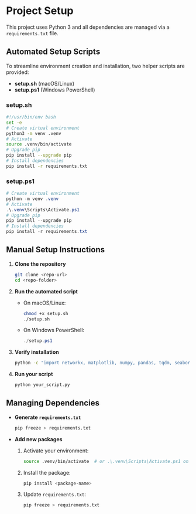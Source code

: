 # Project Setup

This project uses Python 3 and all dependencies are managed via a `requirements.txt` file.

## Automated Setup Scripts

To streamline environment creation and installation, two helper scripts are provided:

- **setup.sh** (macOS/Linux)
- **setup.ps1** (Windows PowerShell)

### setup.sh
```bash
#!/usr/bin/env bash
set -e
# Create virtual environment
python3 -m venv .venv
# Activate
source .venv/bin/activate
# Upgrade pip
pip install --upgrade pip
# Install dependencies
pip install -r requirements.txt
```

### setup.ps1
```powershell
# Create virtual environment
python -m venv .venv
# Activate
.\.venv\Scripts\Activate.ps1
# Upgrade pip
pip install --upgrade pip
# Install dependencies
pip install -r requirements.txt
```

## Manual Setup Instructions

1. **Clone the repository**
   ```bash
   git clone <repo-url>
   cd <repo-folder>
   ```

2. **Run the automated script**
   - On macOS/Linux:
     ```bash
     chmod +x setup.sh
     ./setup.sh
     ```
   - On Windows PowerShell:
     ```powershell
     ./setup.ps1
     ```

3. **Verify installation**
   ```bash
   python -c "import networkx, matplotlib, numpy, pandas, tqdm, seaborn, sklearn; print('All dependencies installed')"
   ```

4. **Run your script**
   ```bash
   python your_script.py
   ```

## Managing Dependencies

- **Generate `requirements.txt`**  
  ```bash
  pip freeze > requirements.txt
  ```

- **Add new packages**  
  1. Activate your environment:
     ```bash
     source .venv/bin/activate  # or .\.venv\Scripts\Activate.ps1 on Windows
     ```
  2. Install the package:
     ```bash
     pip install <package-name>
     ```
  3. Update `requirements.txt`:
     ```bash
     pip freeze > requirements.txt
     ```

